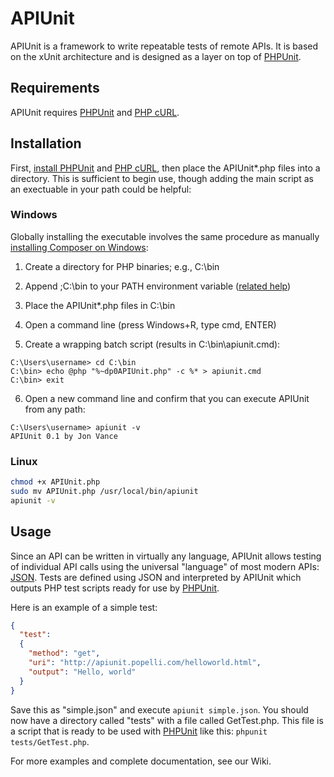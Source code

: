 # APIUnit

APIUnit is a framework to write repeatable tests of remote APIs.  It is based on the xUnit architecture and
is designed as a layer on top of [PHPUnit](https://phpunit.de).  

## Requirements

APIUnit requires [PHPUnit](https://phpunit.de) and [PHP cURL](http://php.net/manual/en/book.curl.php).

## Installation

First, [install PHPUnit](https://phpunit.de/getting-started.html) and [PHP cURL](http://php.net/manual/en/curl.installation.php), 
then place the APIUnit*.php files into a directory. This is sufficient to begin use, though adding the main script as 
an exectuable in your path could be helpful:

### Windows

Globally installing the executable involves the same procedure as 
manually [installing Composer on Windows](https://getcomposer.org/doc/00-intro.md#installation-windows):

1. Create a directory for PHP binaries; e.g., C:\bin

2. Append ;C:\bin to your PATH environment variable ([related help](http://stackoverflow.com/questions/6318156/adding-python-path-on-windows-7))

3. Place the APIUnit*.php files in C:\bin

4. Open a command line (press Windows+R, type cmd, ENTER)

5. Create a wrapping batch script (results in C:\bin\apiunit.cmd):

  ```batch
  C:\Users\username> cd C:\bin
  C:\bin> echo @php "%~dp0APIUnit.php" -c %* > apiunit.cmd
  C:\bin> exit
  ```

6. Open a new command line and confirm that you can execute APIUnit from any path:

  ```batch
  C:\Users\username> apiunit -v
  APIUnit 0.1 by Jon Vance
  ```
    
### Linux

  ```sh
  chmod +x APIUnit.php
  sudo mv APIUnit.php /usr/local/bin/apiunit
  apiunit -v
  ```
    

## Usage

Since an API can be written in virtually any language, APIUnit allows testing of individual API calls using the 
universal "language" of most modern APIs: [JSON](http://www.json.org).  Tests are defined using JSON and interpreted 
by APIUnit which outputs PHP test scripts ready for use by [PHPUnit](https://phpunit.de). 

Here is an example of a simple test:

```json
{
  "test":
  {
    "method": "get",
    "uri": "http://apiunit.popelli.com/helloworld.html",
    "output": "Hello, world"
  }
}
```

Save this as "simple.json" and execute `apiunit simple.json`. You should now have a directory called "tests" with a 
file called GetTest.php.  This file is a script that is ready to be used with [PHPUnit](https://phpunit.de) like this:
`phpunit tests/GetTest.php`.

For more examples and complete documentation, see our Wiki.

